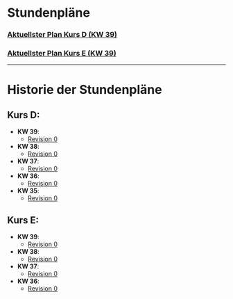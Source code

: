 # Stundenpläne

### [Aktuellster Plan Kurs D (KW 39)](./US_IT_2024_Sommer_FIAE_D_2024_abKW39.pdf)
### [Aktuellster Plan Kurs E (KW 39)](./US_IT_2024_Sommer_FIAE_E_2024_abKW39.pdf)

---

# Historie der Stundenpläne

## Kurs D:
- **KW 39**:
  - [Revision 0](./US_IT_2024_Sommer_FIAE_D_2024_abKW39.pdf)
- **KW 38**:
  - [Revision 0](./US_IT_2024_Sommer_FIAE_D_2024_abKW38.pdf)
- **KW 37**:
  - [Revision 0](./US_IT_2024_Sommer_FIAE_D_2024_abKW37.pdf)
- **KW 36**:
  - [Revision 0](./US_IT_2024_Sommer_FIAE_D_2024_abKW36.pdf)
- **KW 35**:
  - [Revision 0](./US_IT_2024_Sommer_FIAE_D_2024_abKW35.pdf)

## Kurs E:
- **KW 39**:
  - [Revision 0](./US_IT_2024_Sommer_FIAE_E_2024_abKW39.pdf)
- **KW 38**:
  - [Revision 0](./US_IT_2024_Sommer_FIAE_E_2024_abKW38.pdf)
- **KW 37**:
  - [Revision 0](./US_IT_2024_Sommer_FIAE_E_2024_abKW37.pdf)
- **KW 36**:
  - [Revision 0](./US_IT_2024_Sommer_FIAE_E_2024_abKW36.pdf)

